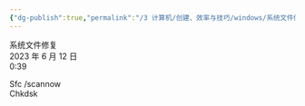 ```yaml
---
{"dg-publish":true,"permalink":"/3 计算机/创建、效率与技巧/windows/系统文件修复/","title":"系统文件修复"}
---
```



系统文件修复  
2023 年 6 月 12 日  
0:39

Sfc /scannow  
Chkdsk